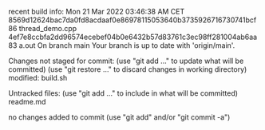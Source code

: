  
recent build info:
Mon 21 Mar 2022 03:46:38 AM CET
8569d12624bac7da0fd8acdaaf0e86978115053640b3735926716730741bcf86  thread_demo.cpp
4ef7e8ccbfa2dd96574ecebef04b0e6432b57d83761c3ec98ff281004ab6aa83  a.out
On branch main
Your branch is up to date with 'origin/main'.

Changes not staged for commit:
  (use "git add <file>..." to update what will be committed)
  (use "git restore <file>..." to discard changes in working directory)
	modified:   build.sh

Untracked files:
  (use "git add <file>..." to include in what will be committed)
	readme.md

no changes added to commit (use "git add" and/or "git commit -a")
